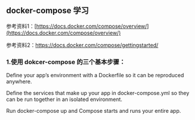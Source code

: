 ## docker-compose 学习

参考资料1：[https://docs.docker.com/compose/overview/](https://docs.docker.com/compose/overview/)

参考资料2：https://docs.docker.com/compose/gettingstarted/

### 1.使用 dokcer-compose 的三个基本步骤：

Define your app’s environment with a Dockerfile so it can be reproduced anywhere.

Define the services that make up your app in docker-compose.yml so they can be run together in an isolated environment.

Run docker-compose up and Compose starts and runs your entire app.

